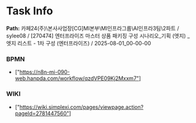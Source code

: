 # Task Info

**Path:** 카페24(주)\본사사업장\[CG]MI본부\MI인프라그룹\AI인프라3팀\2파트 / sylee08 / [270474] 엔터프라이즈 마스터 상품 패키징 구성 시나리오_기획 (엣지) _ 엣지 리스트 - 1차 구성 (엔터프라이즈) / 2025-08-01_00-00-00

### BPMN
- ["https://n8n-mi-090-web.hanpda.com/workflow/qzdVPE09Kj2Mxxm7"]

### WIKI
- ["https://wiki.simplexi.com/pages/viewpage.action?pageId=2781447560"]

